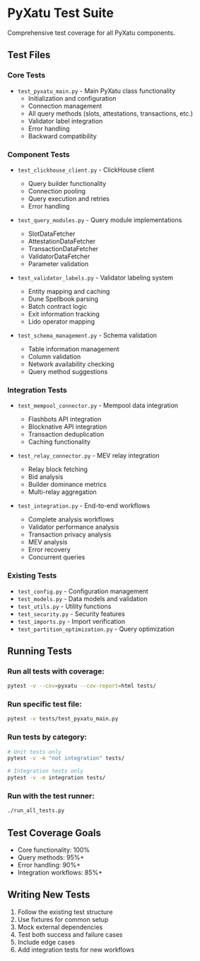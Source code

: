 # PyXatu Test Suite

Comprehensive test coverage for all PyXatu components.

## Test Files

### Core Tests
- `test_pyxatu_main.py` - Main PyXatu class functionality
  - Initialization and configuration
  - Connection management
  - All query methods (slots, attestations, transactions, etc.)
  - Validator label integration
  - Error handling
  - Backward compatibility

### Component Tests
- `test_clickhouse_client.py` - ClickHouse client
  - Query builder functionality
  - Connection pooling
  - Query execution and retries
  - Error handling

- `test_query_modules.py` - Query module implementations
  - SlotDataFetcher
  - AttestationDataFetcher
  - TransactionDataFetcher
  - ValidatorDataFetcher
  - Parameter validation

- `test_validator_labels.py` - Validator labeling system
  - Entity mapping and caching
  - Dune Spellbook parsing
  - Batch contract logic
  - Exit information tracking
  - Lido operator mapping

- `test_schema_management.py` - Schema validation
  - Table information management
  - Column validation
  - Network availability checking
  - Query method suggestions

### Integration Tests
- `test_mempool_connector.py` - Mempool data integration
  - Flashbots API integration
  - Blocknative API integration
  - Transaction deduplication
  - Caching functionality

- `test_relay_connector.py` - MEV relay integration
  - Relay block fetching
  - Bid analysis
  - Builder dominance metrics
  - Multi-relay aggregation

- `test_integration.py` - End-to-end workflows
  - Complete analysis workflows
  - Validator performance analysis
  - Transaction privacy analysis
  - MEV analysis
  - Error recovery
  - Concurrent queries

### Existing Tests
- `test_config.py` - Configuration management
- `test_models.py` - Data models and validation
- `test_utils.py` - Utility functions
- `test_security.py` - Security features
- `test_imports.py` - Import verification
- `test_partition_optimization.py` - Query optimization

## Running Tests

### Run all tests with coverage:
```bash
pytest -v --cov=pyxatu --cov-report=html tests/
```

### Run specific test file:
```bash
pytest -v tests/test_pyxatu_main.py
```

### Run tests by category:
```bash
# Unit tests only
pytest -v -m "not integration" tests/

# Integration tests only
pytest -v -m integration tests/
```

### Run with the test runner:
```bash
./run_all_tests.py
```

## Test Coverage Goals

- Core functionality: 100%
- Query methods: 95%+
- Error handling: 90%+
- Integration workflows: 85%+

## Writing New Tests

1. Follow the existing test structure
2. Use fixtures for common setup
3. Mock external dependencies
4. Test both success and failure cases
5. Include edge cases
6. Add integration tests for new workflows